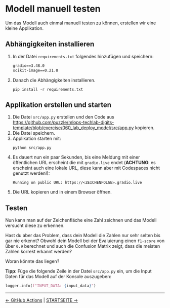 # Modell manuell testen

Um das Modell auch einmal manuell testen zu können, erstellen wir eine kleine Applikation.

## Abhängigkeiten installieren

1. In der Datei `requirements.txt` folgendes hinzufügen und speichern:
    ```diff
    gradio==3.48.0
    scikit-image==0.21.0
    ```
2. Danach die Abhängigkeiten installieren.
    ```shell
    pip install -r requirements.txt
    ```

## Applikation erstellen und starten

1. Die Datei `src/app.py` erstellen und den Code aus https://github.com/puzzle/mlops-techlab-digits-template/blob/exercise/060_lab_deploy_model/src/app.py kopieren.
1. Die Datei speichern.
1. Applikation starten mit:
    ```shell
    python src/app.py
    ```
1. Es dauert nun ein paar Sekunden, bis eine Meldung mit einer öffentlichen URL erscheint die mit `gradio.live` endet (**ACHTUNG**: es erscheint auch eine lokale URL, diese kann aber mit Codespaces nicht genutzt werden!):
    ```
    Running on public URL: https://<ZEICHENFOLGE>.gradio.live
    ```
1. Die URL kopieren und in einem Browser öffnen.

## Testen

Nun kann man auf der Zeichenfläche eine Zahl zeichnen und das Modell versucht diese zu erkennen.

Hast du aber das Problem, dass dein Modell die Zahlen nur sehr selten bis gar nie erkennt? Obwohl dein Modell bei der Evaluierung einen `f1-score` von über `0.9` berechnet und auch die Confusion Matrix zeigt, dass die meisten Zahlen korrekt erkannt werden?

Woran könnte das liegen?

**Tipp**: Füge die folgende Zeile in der Datei `src/app.py` ein, um die Input Daten für das Modell auf der Konsole auszugeben:
```python
logger.info(f"INPUT_DATA: {input_data}")
```

---

[← GitHub Actions](050_lab_github_actions.md) | [STARTSEITE →](../README.md)
